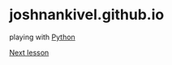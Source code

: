 # joshnankivel.github.io
playing with [Python](https://github.com/joshnankivel/joshnankivel.github.io/tree/master/learnpythonthehardway)

[Next lesson](http://learnpythonthehardway.org/book/ex37.html)
